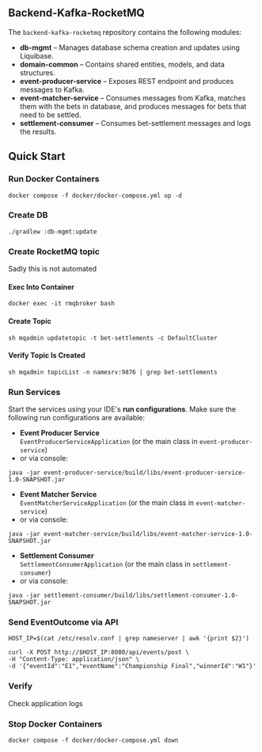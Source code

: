 ## Backend-Kafka-RocketMQ
The `backend-kafka-rocketmq` repository contains the following modules:

- **db-mgmt** – Manages database schema creation and updates using Liquibase.
- **domain-common** – Contains shared entities, models, and data structures.
- **event-producer-service** – Exposes REST endpoint and produces messages to Kafka.
- **event-matcher-service** – Consumes messages from Kafka, matches them with the bets in database, and produces messages for bets that need to be settled.
- **settlement-consumer** – Consumes bet-settlement messages and logs the results.

## Quick Start

### Run Docker Containers
```
docker compose -f docker/docker-compose.yml up -d
```

### Create DB
```
./gradlew :db-mgmt:update
```
### Create RocketMQ topic
Sadly this is not automated

#### Exec Into Container
```
docker exec -it rmqbroker bash
```
#### Create Topic
```
sh mqadmin updatetopic -t bet-settlements -c DefaultCluster
```
#### Verify Topic Is Created
```
sh mqadmin topicList -n namesrv:9876 | grep bet-settlements
```

### Run Services
Start the services using your IDE's **run configurations**. Make sure the following run configurations are available:
- **Event Producer Service**  
  `EventProducerServiceApplication` (or the main class in `event-producer-service`)
- or via console:
```
java -jar event-producer-service/build/libs/event-producer-service-1.0-SNAPSHOT.jar
```
- **Event Matcher Service**  
  `EventMatcherServiceApplication` (or the main class in `event-matcher-service`)
- or via console:
```
java -jar event-matcher-service/build/libs/event-matcher-service-1.0-SNAPSHOT.jar
```
- **Settlement Consumer**  
  `SettlementConsumerApplication` (or the main class in `settlement-consumer`)
- or via console:
```
java -jar settlement-consumer/build/libs/settlement-consumer-1.0-SNAPSHOT.jar
```

### Send EventOutcome via API
```
HOST_IP=$(cat /etc/resolv.conf | grep nameserver | awk '{print $2}')
```
```
curl -X POST http://$HOST_IP:8080/api/events/post \
-H "Content-Type: application/json" \
-d '{"eventId":"E1","eventName":"Championship Final","winnerId":"W1"}'
```
### Verify
Check application logs

### Stop Docker Containers
```
docker compose -f docker/docker-compose.yml down
```

